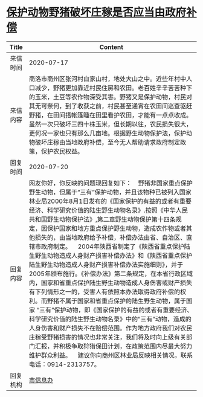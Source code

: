 # <a href="http://www.shangluo.gov.cn/zmhd/ldxxxx.jsp?urltype=leadermail.LeaderMailContentUrl&wbtreeid=1112&leadermailid=6201">保护动物野猪破坏庄稼是否应当由政府补偿</a>
| Title |                                                                                                                                                                                                                                                                                           Content                                                                                                                                                                                                                                                                                           |
|:-----:|---------------------------------------------------------------------------------------------------------------------------------------------------------------------------------------------------------------------------------------------------------------------------------------------------------------------------------------------------------------------------------------------------------------------------------------------------------------------------------------------------------------------------------------------------------------------------------------------|
| 来信时间  | 2020-07-17                                                                                                                                                                                                                                                                                                                                                                                                                                                                                                                                                                                  |
| 来信内容  | 商洛市商州区张河村白家山村，地处大山之中。近些年村中人口减少，野猪更加靠近村民住房和农田。老百姓辛辛苦苦种下的玉米，土豆等农作物深受其害。野猪又是保护动物，村民对其无可奈何，到了收获之前，村民甚至通宵在农田间巡查驱赶野猪，在田间搭帐篷睡在田里看护农田，才能有一点点收成。虽然一次只破坏三四十株玉米，但长期以往，农民损失很大，更何况一家也只有那么几亩地。根据野生动物保护法，保护动物破坏庄稼由当地政府补偿，至今无人帮助请求政府制定政策，保护农民权益。                                                                                                                                                                                                                                                                                                                                                            |
| 回复时间  | 2020-07-20                                                                                                                                                                                                                                                                                                                                                                                                                                                                                                                                                                                  |
| 回复内容  | 网友你好，你反映的问题现回复如下：    野猪非国家重点保护野生动物，但属于“三有”保护动物，并且该物种已被列入国家林业局2000年8月1日发布的《国家保护的有益的或者有重要经济、科学研究价值的陆生野生动物名录》.按照《中华人民共和国野生动物保护法》,第二章野生动物保护第十四条规定，因保护国家和地方重点保护野生动物，造成农作物或者其他损失的，由当地政府给予补偿，补偿办法由省、自治区、直辖市政府制定。    2004年陕西省制定了《陕西省重点保护陆生野生动物造成人身财产损害补偿办法》和《陕西省重点保护陆生野生动物造成人身财产损害补偿办法实施细则》，并于2005年颁布施行。《补偿办法》第二条规定，在本省行政区域内，国家和省重点保护陆生野生动物造成人身伤害或财产损失有下列情形之一的，受害人有依照本办法取得政府补偿的权利。而野猪不属于国家和省重点保护的陆生野生动物，属于国家 “三有”保护动物，即《国家保护的有益的或者有重要经济、科学研究价值的陆生野生动物名录》中的“三有”动物，造成的人身伤害和财产损失不在赔偿范围。作为地方政府我们对农民庄稼受野猪损害的情况也非常关注，我们将及时向上级有关部门汇报，并积极争取狩猎保田计划，在政策范围内尽最大努力维护群众利益。    建议你向商州区林业局反映相关情况，联系电话：0914-2313757。 |
| 回复机构  | <a href="../../category/agencies/市信息办.md">市信息办</a>                                                                                                                                                                                                                                                                                                                                                                                                                                                                                                                                          |